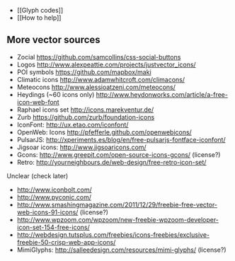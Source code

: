 * [[Glyph codes]]
* [[How to help]]

More vector sources
-------------------

* Zocial https://github.com/samcollins/css-social-buttons
* Logos http://www.alexpeattie.com/projects/justvector_icons/
* POI symbols https://github.com/mapbox/maki
* Climatic icons http://www.adamwhitcroft.com/climacons/
* Meteocons http://www.alessioatzeni.com/meteocons/
* Heydings (~60 icons only) http://www.heydonworks.com/article/a-free-icon-web-font
* Raphael icons set http://icons.marekventur.de/
* Zurb https://github.com/zurb/foundation-icons
* IconFont: http://ux.etao.com/iconfont/
* OpenWeb: Icons http://pfefferle.github.com/openwebicons/
* PulsarJS: http://xperiments.es/blog/en/free-pulsarjs-fontface-iconfont/
* Jigsoar icons: http://www.jigsoaricons.com/
* Gcons: http://www.greepit.com/open-source-icons-gcons/ (license?)
* Retro: http://yourneighbours.de/web-design/free-retro-icon-set/


Unclear (check later)

* http://www.iconbolt.com/
* http://www.pyconic.com/
* http://www.smashingmagazine.com/2011/12/29/freebie-free-vector-web-icons-91-icons/ (license?)
* http://www.wpzoom.com/wpzoom/new-freebie-wpzoom-developer-icon-set-154-free-icons/
* http://webdesign.tutsplus.com/freebies/icons-freebies/exclusive-freebie-50-crisp-web-app-icons/
* MimiGlyphs: http://salleedesign.com/resources/mimi-glyphs/ (license?)